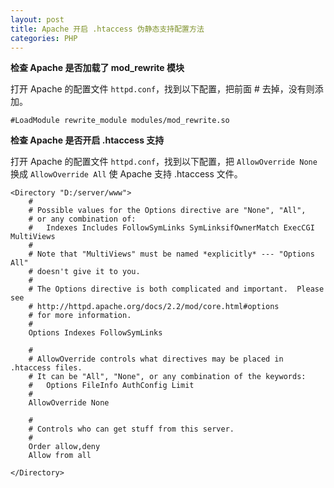 ```yaml
---
layout: post
title: Apache 开启 .htaccess 伪静态支持配置方法
categories: PHP
---
```


**检查 Apache 是否加载了 mod_rewrite 模块**

打开 Apache 的配置文件 `httpd.conf`，找到以下配置，把前面 # 去掉，没有则添加。

```
#LoadModule rewrite_module modules/mod_rewrite.so
```

**检查 Apache 是否开启 .htaccess 支持**

打开 Apache 的配置文件 `httpd.conf`，找到以下配置，把 `AllowOverride None` 换成 `AllowOverride All` 使 Apache 支持 .htaccess 文件。

```
<Directory "D:/server/www">
    #
    # Possible values for the Options directive are "None", "All",
    # or any combination of:
    #   Indexes Includes FollowSymLinks SymLinksifOwnerMatch ExecCGI MultiViews
    #
    # Note that "MultiViews" must be named *explicitly* --- "Options All"
    # doesn't give it to you.
    #
    # The Options directive is both complicated and important.  Please see
    # http://httpd.apache.org/docs/2.2/mod/core.html#options
    # for more information.
    #
    Options Indexes FollowSymLinks

    #
    # AllowOverride controls what directives may be placed in .htaccess files.
    # It can be "All", "None", or any combination of the keywords:
    #   Options FileInfo AuthConfig Limit
    #
    AllowOverride None

    #
    # Controls who can get stuff from this server.
    #
    Order allow,deny
    Allow from all

</Directory>
```